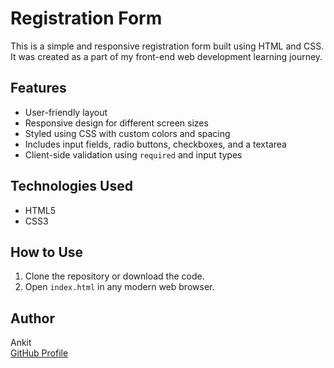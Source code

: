 # Registration Form

This is a simple and responsive registration form built using HTML and CSS. It was created as a part of my front-end web development learning journey.

## Features

- User-friendly layout
- Responsive design for different screen sizes
- Styled using CSS with custom colors and spacing
- Includes input fields, radio buttons, checkboxes, and a textarea
- Client-side validation using `required` and input types


## Technologies Used

- HTML5
- CSS3

## How to Use

1. Clone the repository or download the code.
2. Open `index.html` in any modern web browser.

## Author

Ankit  
[GitHub Profile](https://github.com/Workspace-Ankit)
